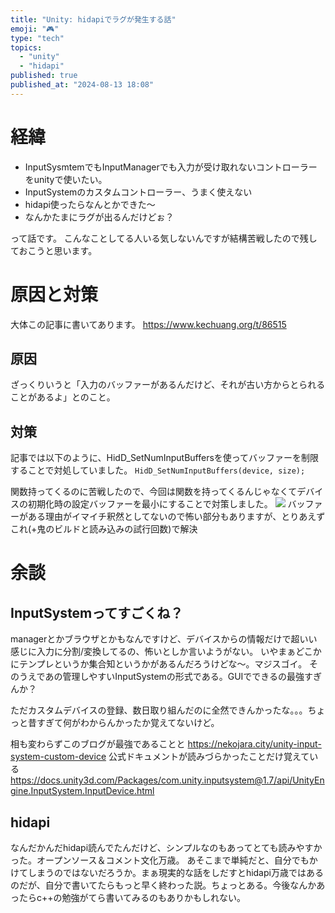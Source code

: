 ```yaml
---
title: "Unity: hidapiでラグが発生する話"
emoji: "🎮"
type: "tech"
topics:
  - "unity"
  - "hidapi"
published: true
published_at: "2024-08-13 18:08"
---
```


# 経緯
- InputSysmtemでもInputManagerでも入力が受け取れないコントローラーをunityで使いたい。
- InputSystemのカスタムコントローラー、うまく使えない
- hidapi使ったらなんとかできた～
- なんかたまにラグが出るんだけどぉ？

って話です。
こんなことしてる人いる気しないんですが結構苦戦したので残しておこうと思います。
# 原因と対策
大体この記事に書いてあります。
https://www.kechuang.org/t/86515
## 原因
ざっくりいうと「入力のバッファーがあるんだけど、それが古い方からとられることがあるよ」とのこと。
## 対策
記事では以下のように、HidD_SetNumInputBuffersを使ってバッファーを制限することで対処していました。
`HidD_SetNumInputBuffers(device, size);`

関数持ってくるのに苦戦したので、今回は関数を持ってくるんじゃなくてデバイスの初期化時の設定バッファーを最小にすることで対策しました。
![](https://storage.googleapis.com/zenn-user-upload/a51f2cab7dc9-20240809.png)
バッファーがある理由がイマイチ釈然としてないので怖い部分もありますが、とりあえずこれ(+鬼のビルドと読み込みの試行回数)で解決
# 余談
## InputSystemってすごくね？
managerとかブラウザとかもなんですけど、デバイスからの情報だけで超いい感じに入力に分割/変換してるの、怖いとしか言いようがない。
いやまぁどこかにテンプレというか集合知というかがあるんだろうけどな～。マジスゴイ。
そのうえであの管理しやすいInputSystemの形式である。GUIでできるの最強すぎんか？

ただカスタムデバイスの登録、数日取り組んだのに全然できんかったな。。。ちょっと昔すぎて何がわからんかったか覚えてないけど。

相も変わらずこのブログが最強であることと
https://nekojara.city/unity-input-system-custom-device
公式ドキュメントが読みづらかったことだけ覚えている
https://docs.unity3d.com/Packages/com.unity.inputsystem@1.7/api/UnityEngine.InputSystem.InputDevice.html
## hidapi
なんだかんだhidapi読んでたんだけど、シンプルなのもあってとても読みやすかった。オープンソース＆コメント文化万歳。
あそこまで単純だと、自分でもかけてしまうのではないだろうか。まぁ現実的な話をしだすとhidapi万歳ではあるのだが、自分で書いてたらもっと早く終わった説。ちょっとある。今後なんかあったらc++の勉強がてら書いてみるのもありかもしれない。

 